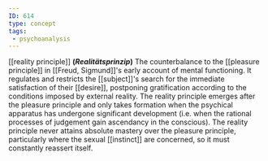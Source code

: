```yaml
---
ID: 614
type: concept
tags: 
 - psychoanalysis
---
```


[[reality principle]]
**(*Realitätsprinzip*)** The counterbalance to the [[pleasure principle]] in [[Freud, Sigmund]]'s early account of
mental functioning. It regulates and restricts the
[[subject]]'s search for the
immediate satisfaction of their
[[desire]], postponing
gratification according to the conditions imposed by external reality.
The reality principle emerges after the pleasure principle and only
takes formation when the psychical apparatus has undergone significant
development (i.e. when the rational processes of judgement gain
ascendancy in the conscious). The reality principle never attains
absolute mastery over the pleasure principle, particularly where the
sexual [[instinct]] are
concerned, so it must constantly reassert itself.
